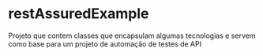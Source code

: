 # restAssuredExample
Projeto que contem classes que encapsulam algumas tecnologias e servem como base para um projeto de automação de testes de API
